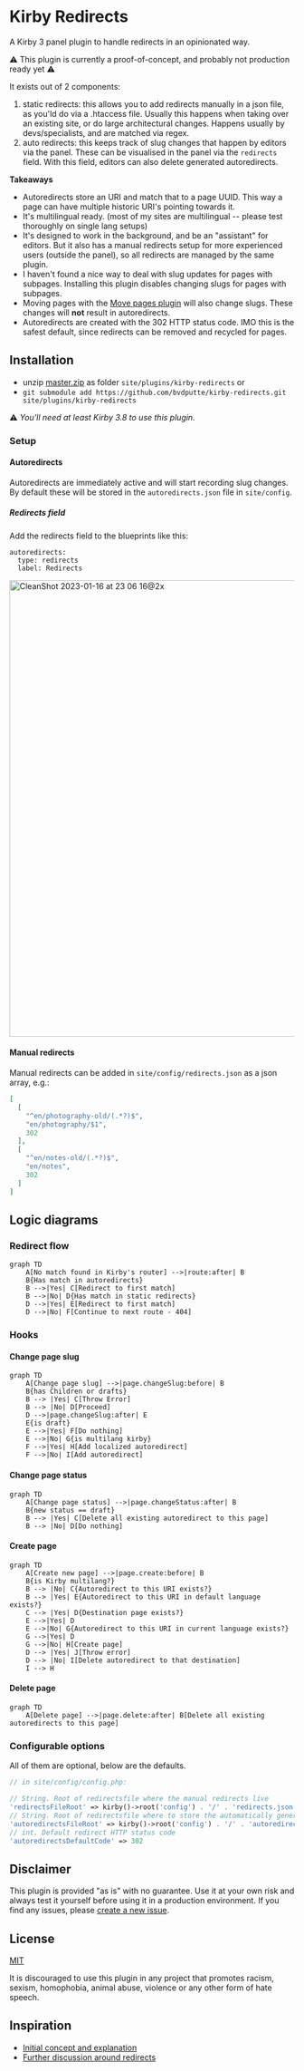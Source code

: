 # Kirby Redirects

A Kirby 3 panel plugin to handle redirects in an opinionated way.

⚠️ This plugin is currently a proof-of-concept, and probably not production ready yet ⚠️

It exists out of 2 components:
1. static redirects: this allows you to add redirects manually in a json file, as you'ld do via a .htaccess file. Usually this happens when taking over an existing site, or do large architectural changes. Happens usually by devs/specialists, and are matched via regex.
2. auto redirects: this keeps track of slug changes that happen by editors via the panel. These can be visualised in the panel via the `redirects` field. With this field, editors can also delete generated autoredirects.

**Takeaways**

- Autoredirects store an URI and match that to a page UUID. This way a page can have multiple historic URI's pointing towards it.
- It's multilingual ready. (most of my sites are multilingual -- please test thoroughly on single lang setups)
- It's designed to work in the background, and be an "assistant" for editors. But it also has a manual redirects setup for more experienced users (outside the panel), so all redirects are managed by the same plugin.
- I haven't found a nice way to deal with slug updates for pages with subpages. Installing this plugin disables changing slugs for pages with subpages.
- Moving pages with the [Move pages plugin](https://getkirby.com/plugins/owebstudio/move-pages) will also change slugs. These changes will **not** result in autoredirects.
- Autoredirects are created with the 302 HTTP status code. IMO this is the safest default, since redirects can be removed and recycled for pages.

## Installation

- unzip [master.zip](https://github.com/bvdputte/kirby-redirects/archive/master.zip) as folder `site/plugins/kirby-redirects` or
- `git submodule add https://github.com/bvdputte/kirby-redirects.git site/plugins/kirby-redirects`

⚠️ _You'll need at least Kirby 3.8 to use this plugin._

### Setup

#### Autoredirects

Autoredirects are immediately active and will start recording slug changes. By default these will be stored in the `autoredirects.json` file in `site/config`.

##### Redirects field

Add the redirects field to the blueprints like this:

```
autoredirects:
  type: redirects
  label: Redirects
```

<img width="806" alt="CleanShot 2023-01-16 at 23 06 16@2x" src="https://user-images.githubusercontent.com/490505/212772501-1711ee0c-2f17-4b91-97f7-f19ea11c2516.png">

#### Manual redirects

Manual redirects can be added in `site/config/redirects.json` as a json array, e.g.:

```json
[
  [
    "^en/photography-old/(.*?)$",
    "en/photography/$1",
    302
  ],
  [
    "^en/notes-old/(.*?)$",
    "en/notes",
    302
  ]
]
```

## Logic diagrams

### Redirect flow

```mermaid
graph TD
    A[No match found in Kirby's router] -->|route:after| B
    B{Has match in autoredirects}
    B -->|Yes| C[Redirect to first match]
    B -->|No| D{Has match in static redirects}
    D -->|Yes| E[Redirect to first match]
    D -->|No| F[Continue to next route - 404]
```

### Hooks

#### Change page slug

```mermaid
graph TD
    A[Change page slug] -->|page.changeSlug:before| B
    B{has Children or drafts}
    B --> |Yes| C[Throw Error]
    B --> |No| D[Proceed]
    D -->|page.changeSlug:after| E
    E{is draft}
    E -->|Yes| F[Do nothing]
    E -->|No| G{is multilang kirby}
    F -->|Yes| H[Add localized autoredirect]
    F -->|No| I[Add autoredirect]
```

#### Change page status

```mermaid
graph TD
    A[Change page status] -->|page.changeStatus:after| B
    B{new status == draft}
    B --> |Yes| C[Delete all existing autoredirect to this page]
    B --> |No| D[Do nothing]
```

#### Create page

```mermaid
graph TD
    A[Create new page] -->|page.create:before| B
    B{is Kirby multilang?}
    B --> |No| C{Autoredirect to this URI exists?}
    B --> |Yes| E{Autoredirect to this URI in default language exists?}
    C --> |Yes| D{Destination page exists?}
    E -->|Yes| D
    E -->|No| G{Autoredirect to this URI in current language exists?}
    G -->|Yes| D
    G -->|No| H[Create page]
    D --> |Yes| J[Throw error]
    D --> |No| I[Delete autoredirect to that destination]
    I --> H
```

#### Delete page

```mermaid
graph TD
    A[Delete page] -->|page.delete:after| B[Delete all existing autoredirects to this page]
```

### Configurable options

All of them are optional, below are the defaults.

```php
// in site/config/config.php:

// String. Root of redirectsfile where the manual redirects live
'redirectsFileRoot' => kirby()->root('config') . '/' . 'redirects.json',
// String. Root of redirectsfile where to store the automatically generated redirects
'autoredirectsFileRoot' => kirby()->root('config') . '/' . 'autoredirects.json',
// int. Default redirect HTTP status code
'autoredirectsDefaultCode' => 302
```


## Disclaimer

This plugin is provided "as is" with no guarantee. Use it at your own risk and always test it yourself before using it in a production environment. If you find any issues, please [create a new issue](https://github.com/bvdputte/kirby-redirects/issues/new).

## License

[MIT](https://opensource.org/licenses/MIT)

It is discouraged to use this plugin in any project that promotes racism, sexism, homophobia, animal abuse, violence or any other form of hate speech.

## Inspiration

- [Initial concept and explanation](https://forum.getkirby.com/t/a-minimalist-redirect-solution-that-intercepts-404-errors/24007)
- [Further discussion around redirects](https://github.com/distantnative/retour-for-kirby/issues/169)

